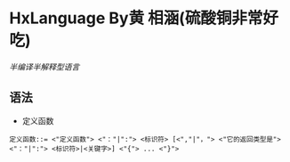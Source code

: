 # HxLanguage **By黄 相涵(硫酸铜非常好吃)**
*半编译半解释型语言*
## 语法
- 定义函数
```text
定义函数::= <"定义函数"> <"："|":"> <标识符> [<","|"，"> <"它的返回类型是"> <"："|":"> <标识符>|<关键字>] <"{"> ... <"}">
```